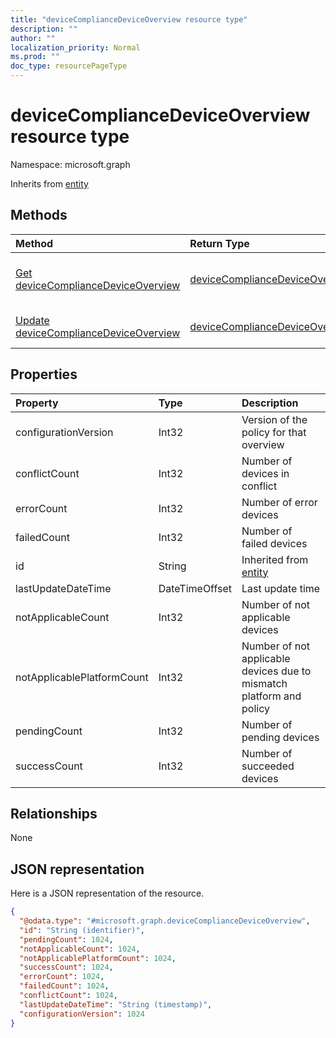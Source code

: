 ```yaml
---
title: "deviceComplianceDeviceOverview resource type"
description: ""
author: ""
localization_priority: Normal
ms.prod: ""
doc_type: resourcePageType
---
```


# deviceComplianceDeviceOverview resource type


Namespace: microsoft.graph




Inherits from [entity](../resources/entity.md)

## Methods
|Method|Return Type|Description|
|:---|:---|:---|
|[Get deviceComplianceDeviceOverview](../api/devicecompliancedeviceoverview-get.md)|[deviceComplianceDeviceOverview](../resources/devicecompliancedeviceoverview.md)|Read properties and relationships of the [deviceComplianceDeviceOverview](../resources/devicecompliancedeviceoverview.md) object.|
|[Update deviceComplianceDeviceOverview](../api/devicecompliancedeviceoverview-update.md)|[deviceComplianceDeviceOverview](../resources/devicecompliancedeviceoverview.md)|Update the properties of a [deviceComplianceDeviceOverview](../resources/devicecompliancedeviceoverview.md) object.|

## Properties
|Property|Type|Description|
|:---|:---|:---|
|configurationVersion|Int32|Version of the policy for that overview|
|conflictCount|Int32|Number of devices in conflict|
|errorCount|Int32|Number of error devices|
|failedCount|Int32|Number of failed devices|
|id|String| Inherited from [entity](../resources/entity.md)|
|lastUpdateDateTime|DateTimeOffset|Last update time|
|notApplicableCount|Int32|Number of not applicable devices|
|notApplicablePlatformCount|Int32|Number of not applicable devices due to mismatch platform and policy|
|pendingCount|Int32|Number of pending devices|
|successCount|Int32|Number of succeeded devices|

## Relationships
None

## JSON representation
Here is a JSON representation of the resource.
<!-- {
  "blockType": "resource",
  "keyProperty": "id",
  "@odata.type": "microsoft.graph.deviceComplianceDeviceOverview",
  "baseType": "microsoft.graph.entity",
  "openType": false
}
-->
``` json
{
  "@odata.type": "#microsoft.graph.deviceComplianceDeviceOverview",
  "id": "String (identifier)",
  "pendingCount": 1024,
  "notApplicableCount": 1024,
  "notApplicablePlatformCount": 1024,
  "successCount": 1024,
  "errorCount": 1024,
  "failedCount": 1024,
  "conflictCount": 1024,
  "lastUpdateDateTime": "String (timestamp)",
  "configurationVersion": 1024
}
```

